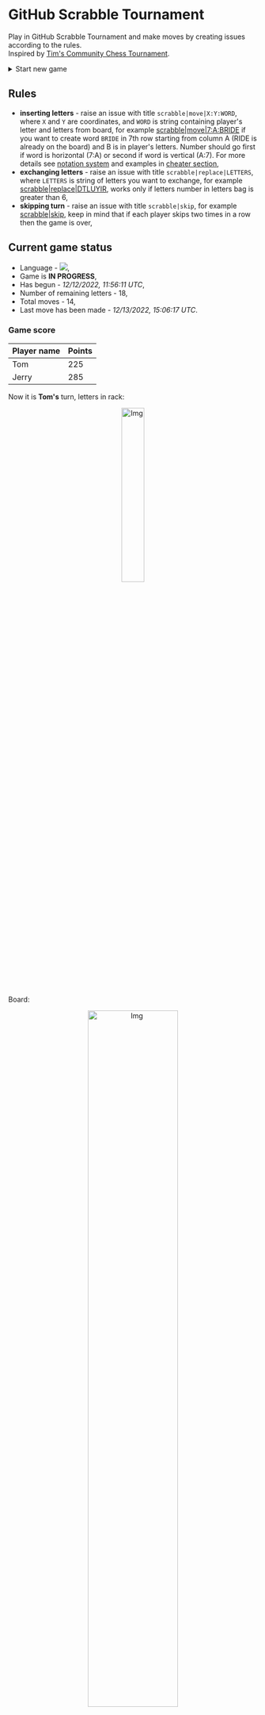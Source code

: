 
# GitHub Scrabble Tournament
Play in GitHub Scrabble Tournament and make moves by creating issues according to the rules.    
Inspired by [Tim's Community Chess Tournament](https://github.com/timburgan/).

<details>
  <summary>Start new game</summary>
  
 
 - [GB](https://github.com/radosz99/radosz99/issues/new?title=scrabble%7Cinit%7CGB&body=Just+push+%27Submit+new+issue%27+or+update+with+your+move)  ![](https://raw.githubusercontent.com/radosz99/radosz99/main/flags/GB.png)
 - [PL](https://github.com/radosz99/radosz99/issues/new?title=scrabble%7Cinit%7CPL&body=Just+push+%27Submit+new+issue%27+or+update+with+your+move)  ![](https://raw.githubusercontent.com/radosz99/radosz99/main/flags/PL.png)
 - [ES](https://github.com/radosz99/radosz99/issues/new?title=scrabble%7Cinit%7CES&body=Just+push+%27Submit+new+issue%27+or+update+with+your+move)  ![](https://raw.githubusercontent.com/radosz99/radosz99/main/flags/ES.png)
 - [DE](https://github.com/radosz99/radosz99/issues/new?title=scrabble%7Cinit%7CDE&body=Just+push+%27Submit+new+issue%27+or+update+with+your+move)  ![](https://raw.githubusercontent.com/radosz99/radosz99/main/flags/DE.png)
 - [FR](https://github.com/radosz99/radosz99/issues/new?title=scrabble%7Cinit%7CFR&body=Just+push+%27Submit+new+issue%27+or+update+with+your+move)  ![](https://raw.githubusercontent.com/radosz99/radosz99/main/flags/FR.png)
</details>
        

## Rules
 - **inserting letters** - raise an issue with title `scrabble|move|X:Y:WORD`, where `X` and `Y` are coordinates, and `WORD` is string containing player's letter and letters from board, for example [scrabble&#124;move&#124;7:A:BRIDE](https://github.com/radosz99/radosz99/issues/new?title=scrabble%7Cmove%7C7%3AA%3ABRIDE&body=Just+push+%27Submit+new+issue%27+or+update+with+your+move) if you want to create word `BRIDE` in 7th row starting from column A (RIDE is already on the board) and B is in player's letters. Number should go first if word is horizontal (7:A) or second if word is vertical (A:7). For more details see [notation system](https://en.wikipedia.org/wiki/Scrabble#Notation_system) and examples in [cheater section](#cheater),
 - **exchanging letters** - raise an issue with title `scrabble|replace|LETTERS`, where `LETTERS` is string of letters you want to exchange, for example [scrabble&#124;replace&#124;DTLUYIR](https://github.com/radosz99/radosz99/issues/new?title=scrabble%7Creplace%7CDTLUYIR&body=Just+push+%27Submit+new+issue%27+or+update+with+your+move), works only if letters number in letters bag is greater than 6,
 - **skipping turn** - raise an issue with title `scrabble|skip`, for example [scrabble&#124;skip](https://github.com/radosz99/radosz99/issues/new?title=scrabble%7Cskip&body=Just+push+%27Submit+new+issue%27+or+update+with+your+move), keep in mind that if each player skips two times in a row then the game is over,

## Current game status
 - Language - ![](https://raw.githubusercontent.com/radosz99/radosz99/main/flags/DE.png),
 - Game is **IN PROGRESS**,
 - Has begun - *12/12/2022, 11:56:11 UTC*,
 - Number of remaining letters - 18,
 - Total moves - 14,
 - Last move has been made - *12/13/2022, 15:06:17 UTC*.
    
### Game score
| Player name | Points |
 | - | - |  
| Tom | 225
| Jerry | 285

Now it is **Tom's** turn, letters in rack:
<p align="center">
    <img src="https://raw.githubusercontent.com/radosz99/radosz99/main/rack.png" width=30% alt="Img"/>
</p>

Board:
<p align="center">
<img src="https://raw.githubusercontent.com/radosz99/radosz99/main/board.png" width=60% alt="Img"/>
</p>
    
## User leaderboard
| Moves | Who | Points |
| - | - | - |
| 14 | [@radosz99](github.com/radosz99)| 510

<a name="cheater"></a>
## Cheater section  
Try out my algorithm and check the moves that were found based on the state of the board and rack. :cowboy_hat_face:
<details>
  <summary>Reveal some fancy moves :)</summary>
  
  | Id | Move | Points |
  | - | - | - |  
|1 | [A:0:tilbury](https://github.com/radosz99/radosz99/issues/new?title=scrabble%7Cmove%7CA%3A0%3Atilbury&body=Just+push+%27Submit+new+issue%27+or+update+with+your+move) | 57 
|2 | [A:3:butyl](https://github.com/radosz99/radosz99/issues/new?title=scrabble%7Cmove%7CA%3A3%3Abutyl&body=Just+push+%27Submit+new+issue%27+or+update+with+your+move) | 51 
|3 | [B:0:lyder](https://github.com/radosz99/radosz99/issues/new?title=scrabble%7Cmove%7CB%3A0%3Alyder&body=Just+push+%27Submit+new+issue%27+or+update+with+your+move) | 30 
|4 | [H:0:liturg](https://github.com/radosz99/radosz99/issues/new?title=scrabble%7Cmove%7CH%3A0%3Aliturg&body=Just+push+%27Submit+new+issue%27+or+update+with+your+move) | 27 
|5 | [A:3:burli](https://github.com/radosz99/radosz99/issues/new?title=scrabble%7Cmove%7CA%3A3%3Aburli&body=Just+push+%27Submit+new+issue%27+or+update+with+your+move) | 24 
|6 | [B:1:rye](https://github.com/radosz99/radosz99/issues/new?title=scrabble%7Cmove%7CB%3A1%3Arye&body=Just+push+%27Submit+new+issue%27+or+update+with+your+move) | 24 
|7 | [B:1:yue](https://github.com/radosz99/radosz99/issues/new?title=scrabble%7Cmove%7CB%3A1%3Ayue&body=Just+push+%27Submit+new+issue%27+or+update+with+your+move) | 24 
|8 | [B:0:urteil](https://github.com/radosz99/radosz99/issues/new?title=scrabble%7Cmove%7CB%3A0%3Aurteil&body=Just+push+%27Submit+new+issue%27+or+update+with+your+move) | 22 
|9 | [F:8:urtyp](https://github.com/radosz99/radosz99/issues/new?title=scrabble%7Cmove%7CF%3A8%3Aurtyp&body=Just+push+%27Submit+new+issue%27+or+update+with+your+move) | 19 
|10 | [B:0:ludert](https://github.com/radosz99/radosz99/issues/new?title=scrabble%7Cmove%7CB%3A0%3Aludert&body=Just+push+%27Submit+new+issue%27+or+update+with+your+move) | 18 
</details>
    
## Latest moves
<details>
<summary>Show 10 latest moves</summary>
  
  
  | Id | Type | Move / Letters to replace | Created words / New letters | Date | Points | Player | Who |
  | - | - | - | - | - | - | - | - |
|13| INSERT | 3:A:behex | ['BEHEX'] | 12/13/2022, 15:06:15 UTC | 36 | Jerry | [@radosz99](github.com/radosz99) |
|12| INSERT | E:1:nexus | ['NEXUS'] | 12/12/2022, 17:22:29 UTC | 24 | Tom | [@radosz99](github.com/radosz99) |
|11| INSERT | 5:D:assige | ['ASSIGE'] | 12/12/2022, 14:44:56 UTC | 9 | Jerry | [@radosz99](github.com/radosz99) |
|10| INSERT | I:5:einzug | ['EINZUG'] | 12/12/2022, 13:20:09 UTC | 13 | Tom | [@radosz99](github.com/radosz99) |
|9| INSERT | 14:F:rohöle | ['ROHÖLE'] | 12/12/2022, 13:15:04 UTC | 16 | Jerry | [@radosz99](github.com/radosz99) |
|8| INSERT | 9:H:juckt | ['JUCKT'] | 12/12/2022, 13:13:57 UTC | 24 | Tom | [@radosz99](github.com/radosz99) |
|7| INSERT | O:0:eintoren | ['EINTOREN'] | 12/12/2022, 13:13:01 UTC | 131 | Jerry | [@radosz99](github.com/radosz99) |
|6| INSERT | K:2:welk | ['WELK'] | 12/12/2022, 12:59:46 UTC | 20 | Tom | [@radosz99](github.com/radosz99) |
|5| INSERT | H:11:mich | ['MICH'] | 12/12/2022, 12:58:55 UTC | 39 | Jerry | [@radosz99](github.com/radosz99) |
|4| INSERT | 12:F:privaten | ['PRIVATEN'] | 12/12/2022, 12:53:33 UTC | 96 | Tom | [@radosz99](github.com/radosz99) |
</details>
    